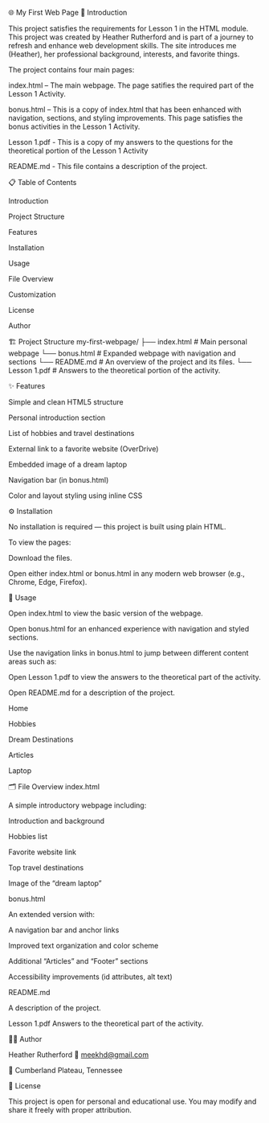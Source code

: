 🌐 My First Web Page
🧭 Introduction

This project satisfies the requirements for Lesson 1 in the HTML module. This project was created by Heather Rutherford and is part of a journey to refresh and enhance web development skills. The site introduces me (Heather), her professional background, interests, and favorite things.

The project contains four main pages:

index.html – The main webpage. The page satifies the required part of the Lesson 1 Activity.

bonus.html – This is a copy of index.html that has been enhanced with navigation, sections, and styling improvements. This page satisfies the bonus activities in the Lesson 1 Activity.

Lesson 1.pdf - This is a copy of my answers to the questions for the theoretical portion of the Lesson 1 Activity

README.md - This file contains a description of the project.

📋 Table of Contents

Introduction

Project Structure

Features

Installation

Usage

File Overview

Customization

License

Author

🏗️ Project Structure
my-first-webpage/
├── index.html # Main personal webpage
└── bonus.html # Expanded webpage with navigation and sections
└── README.md # An overview of the project and its files.
└── Lesson 1.pdf # Answers to the theoretical portion of the activity.

✨ Features

Simple and clean HTML5 structure

Personal introduction section

List of hobbies and travel destinations

External link to a favorite website (OverDrive)

Embedded image of a dream laptop

Navigation bar (in bonus.html)

Color and layout styling using inline CSS

⚙️ Installation

No installation is required — this project is built using plain HTML.

To view the pages:

Download the files.

Open either index.html or bonus.html in any modern web browser (e.g., Chrome, Edge, Firefox).

🚀 Usage

Open index.html to view the basic version of the webpage.

Open bonus.html for an enhanced experience with navigation and styled sections.

Use the navigation links in bonus.html to jump between different content areas such as:

Open Lesson 1.pdf to view the answers to the theoretical part of the activity.

Open README.md for a description of the project.

Home

Hobbies

Dream Destinations

Articles

Laptop

🗂️ File Overview
index.html

A simple introductory webpage including:

Introduction and background

Hobbies list

Favorite website link

Top travel destinations

Image of the “dream laptop”

bonus.html

An extended version with:

A navigation bar and anchor links

Improved text organization and color scheme

Additional “Articles” and “Footer” sections

Accessibility improvements (id attributes, alt text)

README.md

A description of the project.

Lesson 1.pdf
Answers to the theoretical part of the activity.

🧑‍💻 Author

Heather Rutherford
📧 meekhd@gmail.com

📍 Cumberland Plateau, Tennessee

📜 License

This project is open for personal and educational use.
You may modify and share it freely with proper attribution.
